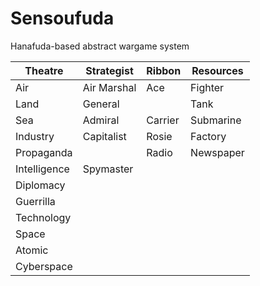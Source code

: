 # Sensoufuda

Hanafuda-based abstract wargame system

| Theatre      | Strategist  | Ribbon  | Resources    |
|--------------|-------------|---------|--------------|
| Air          | Air Marshal | Ace     | Fighter      |
| Land         | General     |         | Tank         |
| Sea          | Admiral     | Carrier | Submarine    |
| Industry     | Capitalist  | Rosie   | Factory      |
| Propaganda   |             | Radio   | Newspaper    |
| Intelligence | Spymaster   |         |              |
| Diplomacy    |             |         |              |
| Guerrilla    |             |         |              |
| Technology   |             |         |              |
| Space        |             |         |              |
| Atomic      |             |         |              |
| Cyberspace   |             |         |              |
